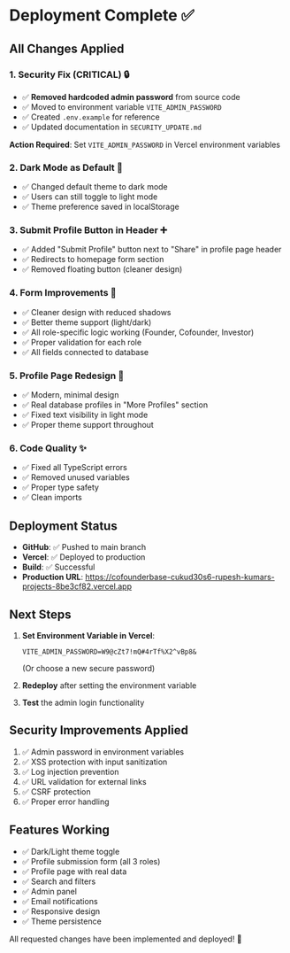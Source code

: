 # Deployment Complete ✅

## All Changes Applied

### 1. Security Fix (CRITICAL) 🔒
- ✅ **Removed hardcoded admin password** from source code
- ✅ Moved to environment variable `VITE_ADMIN_PASSWORD`
- ✅ Created `.env.example` for reference
- ✅ Updated documentation in `SECURITY_UPDATE.md`

**Action Required**: Set `VITE_ADMIN_PASSWORD` in Vercel environment variables

### 2. Dark Mode as Default 🌙
- ✅ Changed default theme to dark mode
- ✅ Users can still toggle to light mode
- ✅ Theme preference saved in localStorage

### 3. Submit Profile Button in Header ➕
- ✅ Added "Submit Profile" button next to "Share" in profile page header
- ✅ Redirects to homepage form section
- ✅ Removed floating button (cleaner design)

### 4. Form Improvements 📝
- ✅ Cleaner design with reduced shadows
- ✅ Better theme support (light/dark)
- ✅ All role-specific logic working (Founder, Cofounder, Investor)
- ✅ Proper validation for each role
- ✅ All fields connected to database

### 5. Profile Page Redesign 🎨
- ✅ Modern, minimal design
- ✅ Real database profiles in "More Profiles" section
- ✅ Fixed text visibility in light mode
- ✅ Proper theme support throughout

### 6. Code Quality ✨
- ✅ Fixed all TypeScript errors
- ✅ Removed unused variables
- ✅ Proper type safety
- ✅ Clean imports

## Deployment Status

- **GitHub**: ✅ Pushed to main branch
- **Vercel**: ✅ Deployed to production
- **Build**: ✅ Successful
- **Production URL**: https://cofounderbase-cukud30s6-rupesh-kumars-projects-8be3cf82.vercel.app

## Next Steps

1. **Set Environment Variable in Vercel**:
   ```
   VITE_ADMIN_PASSWORD=W9@cZt7!mQ#4rTf%X2^vBp8&
   ```
   (Or choose a new secure password)

2. **Redeploy** after setting the environment variable

3. **Test** the admin login functionality

## Security Improvements Applied

1. ✅ Admin password in environment variables
2. ✅ XSS protection with input sanitization
3. ✅ Log injection prevention
4. ✅ URL validation for external links
5. ✅ CSRF protection
6. ✅ Proper error handling

## Features Working

- ✅ Dark/Light theme toggle
- ✅ Profile submission form (all 3 roles)
- ✅ Profile page with real data
- ✅ Search and filters
- ✅ Admin panel
- ✅ Email notifications
- ✅ Responsive design
- ✅ Theme persistence

All requested changes have been implemented and deployed! 🚀
